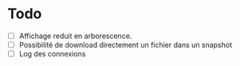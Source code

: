 # Todo

* [ ] Affichage reduit en arborescence.
* [ ] Possibilité de download directement un fichier dans un snapshot
* [ ] Log des connexions
